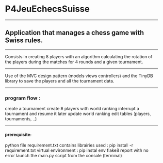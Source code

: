 # P4JeuEchecsSuisse
***
## Application that manages a chess game with Swiss rules.
***
Consists in creating 8 players with an algorithm calculating the rotation of the players during the matches for 4 rounds and a given tournament.
***
Use of the MVC design pattern (models views controllers) and the TinyDB library to save the players and all the tournament data.
***
### program flow :
create a tournament
create 8 players with world ranking
interrupt a tournament and resume it later
update world ranking
edit tables (players, tournaments, ..)
***
#### prerequisite:
python
file requirement.txt contains librairies used : pip install -r requirement.txt
virtual environment : pip instal env
flake8 report with no error
launch the main.py script from the console (terminal)
